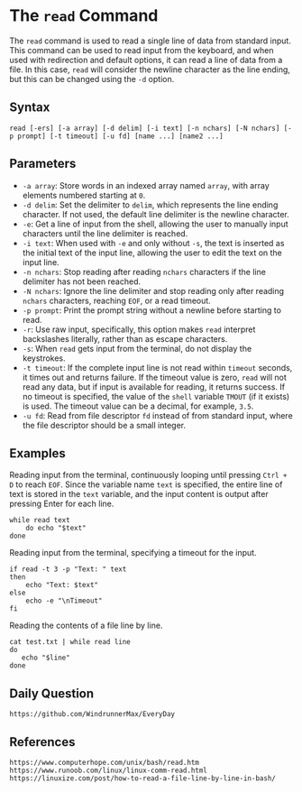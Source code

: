 
# The `read` Command
The `read` command is used to read a single line of data from standard input. This command can be used to read input from the keyboard, and when used with redirection and default options, it can read a line of data from a file. In this case, `read` will consider the newline character as the line ending, but this can be changed using the `-d` option.

## Syntax

```shell
read [-ers] [-a array] [-d delim] [-i text] [-n nchars] [-N nchars] [-p prompt] [-t timeout] [-u fd] [name ...] [name2 ...]
```

## Parameters
- `-a array`: Store words in an indexed array named `array`, with array elements numbered starting at `0`.
- `-d delim`: Set the delimiter to `delim`, which represents the line ending character. If not used, the default line delimiter is the newline character.
- `-e`: Get a line of input from the shell, allowing the user to manually input characters until the line delimiter is reached.
- `-i text`: When used with `-e` and only without `-s`, the text is inserted as the initial text of the input line, allowing the user to edit the text on the input line.
- `-n nchars`: Stop reading after reading `nchars` characters if the line delimiter has not been reached.
- `-N nchars`: Ignore the line delimiter and stop reading only after reading `nchars` characters, reaching `EOF`, or a read timeout.
- `-p prompt`: Print the prompt string without a newline before starting to read.
- `-r`: Use raw input, specifically, this option makes `read` interpret backslashes literally, rather than as escape characters.
- `-s`: When `read` gets input from the terminal, do not display the keystrokes.
- `-t timeout`: If the complete input line is not read within `timeout` seconds, it times out and returns failure. If the timeout value is zero, `read` will not read any data, but if input is available for reading, it returns success. If no timeout is specified, the value of the `shell` variable `TMOUT` (if it exists) is used. The timeout value can be a decimal, for example, `3.5`.
- `-u fd`: Read from file descriptor `fd` instead of from standard input, where the file descriptor should be a small integer.

## Examples
Reading input from the terminal, continuously looping until pressing `Ctrl + D` to reach `EOF`. Since the variable name `text` is specified, the entire line of text is stored in the `text` variable, and the input content is output after pressing Enter for each line.

```shell
while read text
    do echo "$text"
done
```
Reading input from the terminal, specifying a timeout for the input.

```shell
if read -t 3 -p "Text: " text
then
    echo "Text: $text"
else
    echo -e "\nTimeout"
fi
```
Reading the contents of a file line by line.

```shell
cat test.txt | while read line
do
   echo "$line"
done
```

## Daily Question
```
https://github.com/WindrunnerMax/EveryDay
```

## References
```
https://www.computerhope.com/unix/bash/read.htm
https://www.runoob.com/linux/linux-comm-read.html
https://linuxize.com/post/how-to-read-a-file-line-by-line-in-bash/
```